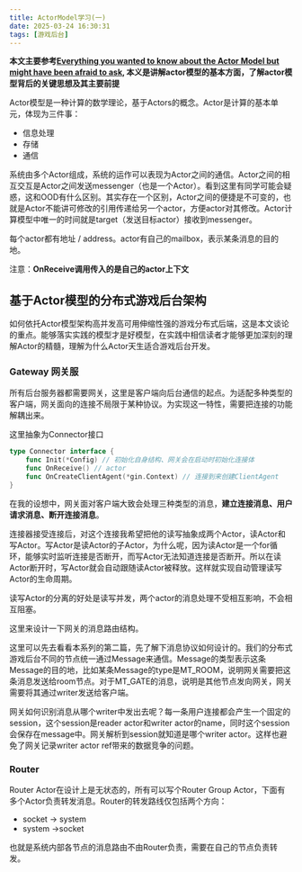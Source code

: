 ```yaml
---
title: ActorModel学习(一)
date: 2025-03-24 16:30:31
tags: [游戏后台]
---
```


**本文主要参考[Everything you wanted to know about the Actor Model but might have been afraid to ask](https://www.youtube.com/watch?v=7erJ1DV_Tlo), 本义是讲解actor模型的基本方面，了解actor模型背后的关键思想及其主要前提**

Actor模型是一种计算的数学理论，基于Actors的概念。Actor是计算的基本单元，体现为三件事：
- 信息处理
- 存储
- 通信

系统由多个Actor组成，系统的运作可以表现为Actor之间的通信。Actor之间的相互交互是Actor之间发送messenger（也是一个Actor）。看到这里有同学可能会疑惑，这和OOD有什么区别。其实存在一个区别，Actor之间的便捷是不可变的，也就是Actor不能讲可修改的引用传递给另一个actor，方便actor对其修改。Actor计算模型中唯一的时间就是target（发送目标actor）接收到messenger。

每个actor都有地址 / address。actor有自己的mailbox，表示某条消息的目的地。

注意：**OnReceive调用传入的是自己的actor上下文**

## 基于Actor模型的分布式游戏后台架构

如何依托Actor模型架构高并发高可用伸缩性强的游戏分布式后端，这是本文谈论的重点。能够落实实践的模型才是好模型，在实践中相信读者才能够更加深刻的理解Actor的精髓，理解为什么Actor天生适合游戏后台开发。

### Gateway 网关服

所有后台服务器都需要网关，这里是客户端向后台通信的起点。为适配多种类型的客户端，网关面向的连接不局限于某种协议。为实现这一特性，需要把连接的功能解耦出来。

这里抽象为Connector接口

```go
type Connector interface {
    func Init(*Config) // 初始化自身结构、网关会在启动时初始化连接体
    func OnReceive() // actor
    func OnCreateClientAgent(*gin.Context) // 连接到来创建ClientAgent
}
```

在我的设想中，网关面对客户端大致会处理三种类型的消息，**建立连接消息、用户请求消息、断开连接消息**。

连接器接受连接后，对这个连接我希望把他的读写抽象成两个Actor，读Actor和写Actor。写Actor是读Actor的子Actor，为什么呢，因为读Actor是一个for循环，能够实时监听连接是否断开，而写Actor无法知道连接是否断开。所以在读Actor断开时，写Actor就会自动跟随读Actor被释放。这样就实现自动管理读写Actor的生命周期。

读写Actor的分离的好处是读写并发，两个actor的消息处理不受相互影响，不会相互阻塞。

这里来设计一下网关的消息路由结构。

这里可以先去看看本系列的第二篇，先了解下消息协议如何设计的。我们的分布式游戏后台不同的节点统一通过Message来通信。Message的类型表示这条Message的目的地，比如某条Message的type是MT_ROOM，说明网关需要把这条消息发送给room节点。对于MT_GATE的消息，说明是其他节点发向网关，网关需要将其通过writer发送给客户端。

网关如何识别消息从哪个writer中发出去呢？每一条用户连接都会产生一个固定的session，这个session是reader actor和writer actor的name，同时这个session会保存在message中。网关解析到session就知道是哪个writer actor。这样也避免了网关记录writer actor ref带来的数据竞争的问题。

### Router

Router Actor在设计上是无状态的，所有可以写个Router Group Actor，下面有多个Actor负责转发消息。Router的转发路线仅包括两个方向：
- socket -> system
- system ->socket

也就是系统内部各节点的消息路由不由Router负责，需要在自己的节点负责转发。